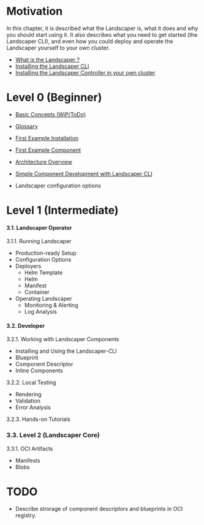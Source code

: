 # Motivation
In this chapter, it is described what the Landscaper is, what it does and why you should start using it. It also describes what you need to get started (the Landscaper CLI), and even how you could deploy and operate the Landscaper yourself to your own cluster.

- [What is the Landscaper ?](motivation/motivation.md) 
- [Installing the Landscaper CLI](https://github.com/gardener/landscapercli/blob/master/docs/installation.md)
- [Installing the Landscaper Controller in your own cluster](./gettingstarted/install-landscaper-controller.md)

# Level 0 (Beginner)

- [Basic Concepts (WiP/ToDo)](./level_0/basic_concepts.md)

- [Glossary](/docs/concepts/Glossary.md)

- [First Example Installation](./level_0/first_example_installation.md)

- [First Example Component](./level_0/first_example_component.md)

- [Architecture Overview](./level_0/basic_architecture.md)
  
- [Simple Component Development with Landscaper CLI](https://github.com/gardener/landscapercli)
  
- Landscaper configuration options

# Level 1 (Intermediate) 

#### 3.1. Landscaper Operator

3.1.1. Running Landscaper
  - Production-ready Setup
  - Configuration Options
  - Deployers
    - Helm Template 
    - Helm 
    - Manifest
    - Container 
  - Operating Landscaper
    - Monitoring & Alerting
    - Log Analysis

#### 3.2. Developer
  
3.2.1. Working with Landscaper Components
- Installing and Using the Landscaper-CLI
- Blueprint
- Component Descriptor
- Inline Components

3.2.2. Local Testing
  - Rendering
  - Validation
  - Error Analysis

3.2.3. Hands-on Tutorials


### 3.3. Level 2 (Landscaper Core)

3.3.1. OCI Artifacts
- Manifests
- Blobs

# TODO
- Describe strorage of component descriptors and blueprints in OCI registry.
